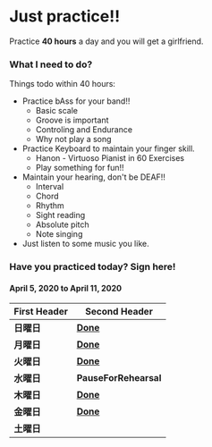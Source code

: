 # Just practice!!
Practice __40 hours__ a day and you will get a girlfriend.
### What I need to do?
Things todo within 40 hours:  
* Practice bAss for your band!!
	* Basic scale
	* Groove is important
	* Controling and Endurance 
	* Why not play a song
* Practice Keyboard to maintain your finger skill.
	* Hanon - Virtuoso Pianist in 60 Exercises
	* Play something for fun!!
* Maintain your hearing, don't be DEAF!!
	* Interval
	* Chord
	* Rhythm
	* Sight reading
	* Absolute pitch
	* Note singing
* Just listen to some music you like.
### Have you practiced today? Sign here!

#### April 5, 2020 to April 11, 2020
First Header | Second Header
------------ | -------------
__日曜日__ | __[Done](/src/record/Apr5.2020.md)__
__月曜日__ | __[Done](/src/record/Apr6.2020.md)__
__火曜日__ | __[Done](/src/record/Apr7.2020.md)__
__水曜日__ | __PauseForRehearsal__
__木曜日__ | __[Done](/src/record/Apr7.2020.md)__
__金曜日__ | __[Done](/src/record/Apr7.2020.md)__
__土曜日__ |      
